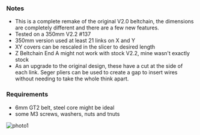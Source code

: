  ### Notes
 * This is a complete remake of the original V2.0 beltchain, the dimensions are completely different and there are a few new features.
 * Tested on a 350mm V2.2 #137
 * 350mm version used at least 21 links on X and Y
 * XY covers can be rescaled in the slicer to desired length
 * Z Beltchain End A might not work with stock V2.2, mine wasn't exactly stock
 * As an upgrade to the original design, these have a cut at the side of each link. Seger pliers can be used to create a gap to insert wires without needing to take the whole think apart.
 
  ### Requirements
 * 6mm GT2 belt, steel core might be ideal
 * some M3 screws, washers, nuts and tnuts



![photo1](beltchain_remake_1.jpg)

